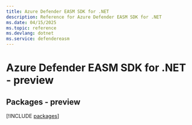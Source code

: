 ```yaml
---
title: Azure Defender EASM SDK for .NET
description: Reference for Azure Defender EASM SDK for .NET
ms.date: 04/15/2025
ms.topic: reference
ms.devlang: dotnet
ms.service: defendereasm
---
```

# Azure Defender EASM SDK for .NET - preview
## Packages - preview
[!INCLUDE [packages](defender-easm-index.md)]